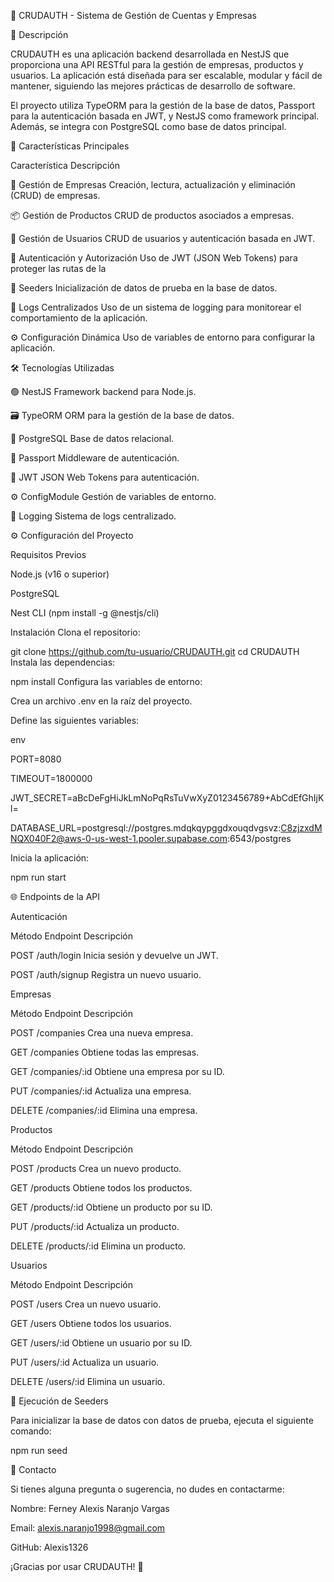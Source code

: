 🚀 CRUDAUTH - Sistema de Gestión de Cuentas y Empresas

📝 Descripción

CRUDAUTH es una aplicación backend desarrollada en NestJS que proporciona una API RESTful para la gestión de empresas, productos y usuarios. La aplicación está diseñada para ser escalable, modular y fácil de mantener, siguiendo las mejores prácticas de desarrollo de software.

El proyecto utiliza TypeORM para la gestión de la base de datos, Passport para la autenticación basada en JWT, y NestJS como framework principal. Además, se integra con PostgreSQL como base de datos principal.

🌟 Características Principales

Característica	Descripción

🏢 Gestión de Empresas	Creación, lectura, actualización y eliminación (CRUD) de empresas.

📦 Gestión de Productos	CRUD de productos asociados a empresas.

👤 Gestión de Usuarios	CRUD de usuarios y autenticación basada en JWT.

🔐 Autenticación y Autorización	Uso de JWT (JSON Web Tokens) para proteger las rutas de la 


🌱 Seeders	Inicialización de datos de prueba en la base de datos.

📜 Logs Centralizados	Uso de un sistema de logging para monitorear el comportamiento de 
la aplicación.

⚙️ Configuración Dinámica	Uso de variables de entorno para configurar la aplicación.

🛠️ Tecnologías Utilizadas

🟢 NestJS	Framework backend para Node.js.

🗃️ TypeORM	ORM para la gestión de la base de datos.

🐘 PostgreSQL	Base de datos relacional.

🔐 Passport	Middleware de autenticación.

🎫 JWT	JSON Web Tokens para autenticación.

⚙️ ConfigModule	Gestión de variables de entorno.

📜 Logging	Sistema de logs centralizado.

⚙️ Configuración del Proyecto

Requisitos Previos

Node.js (v16 o superior)

PostgreSQL

Nest CLI (npm install -g @nestjs/cli)

Instalación
Clona el repositorio:

git clone https://github.com/tu-usuario/CRUDAUTH.git
cd CRUDAUTH
Instala las dependencias:

npm install
Configura las variables de entorno:

Crea un archivo .env en la raíz del proyecto.

Define las siguientes variables:

env

PORT=8080

TIMEOUT=1800000

JWT_SECRET=aBcDeFgHiJkLmNoPqRsTuVwXyZ0123456789+AbCdEfGhIjKl=

DATABASE_URL=postgresql://postgres.mdqkqypggdxouqdvgsvz:C8zjzxdMNQX040F2@aws-0-us-west-1.pooler.supabase.com:6543/postgres

Inicia la aplicación:

npm run start

🌐 Endpoints de la API

Autenticación

Método	Endpoint	Descripción

POST	/auth/login	Inicia sesión y devuelve un JWT.

POST	/auth/signup	Registra un nuevo usuario.

Empresas

Método	Endpoint	Descripción

POST	/companies	Crea una nueva empresa.

GET	/companies	Obtiene todas las empresas.

GET	/companies/:id	Obtiene una empresa por su ID.

PUT	/companies/:id	Actualiza una empresa.

DELETE	/companies/:id	Elimina una empresa.

Productos

Método	Endpoint	Descripción

POST	/products	Crea un nuevo producto.

GET	/products	Obtiene todos los productos.

GET	/products/:id	Obtiene un producto por su ID.

PUT	/products/:id	Actualiza un producto.

DELETE	/products/:id	Elimina un producto.

Usuarios

Método	Endpoint	Descripción

POST	/users	Crea un nuevo usuario.

GET	/users	Obtiene todos los usuarios.

GET	/users/:id	Obtiene un usuario por su ID.

PUT	/users/:id	Actualiza un usuario.

DELETE	/users/:id	Elimina un usuario.

🌱 Ejecución de Seeders

Para inicializar la base de datos con datos de prueba, ejecuta el siguiente comando:

npm run seed

📧 Contacto

Si tienes alguna pregunta o sugerencia, no dudes en contactarme:

Nombre: Ferney Alexis Naranjo Vargas

Email: alexis.naranjo1998@gmail.com

GitHub: Alexis1326

¡Gracias por usar CRUDAUTH! 🚀
